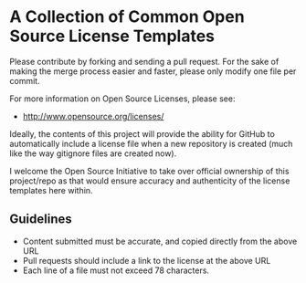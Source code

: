 A Collection of Common Open Source License Templates
====================================================

Please contribute by forking and sending a pull request.  For the sake of 
making the merge process easier and faster, please only modify one file per 
commit.

For more information on Open Source Licenses, please see:

 * http://www.opensource.org/licenses/


Ideally, the contents of this project will provide the ability for GitHub to
automatically include a license file when a new repository is created (much 
like the way gitignore files are created now).

I welcome the Open Source Initiative to take over official ownership of this
project/repo as that would ensure accuracy and authenticity of the license
templates here within.

Guidelines
----------

 * Content submitted must be accurate, and copied directly from the above URL
 * Pull requests should include a link to the license at the above URL
 * Each line of a file must not exceed 78 characters.
